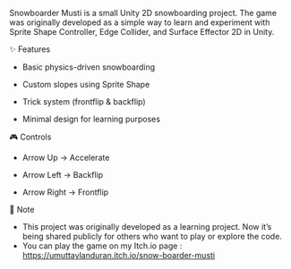 Snowboarder Musti is a small Unity 2D snowboarding project. The game was originally developed as a simple way to learn and experiment with Sprite Shape Controller, Edge Collider, and Surface Effector 2D in Unity.

✨ Features

* Basic physics-driven snowboarding

* Custom slopes using Sprite Shape

* Trick system (frontflip & backflip)

* Minimal design for learning purposes

🎮 Controls

* Arrow Up → Accelerate

* Arrow Left → Backflip

* Arrow Right → Frontflip

📌 Note

* This project was originally developed as a learning project. Now it’s being shared publicly for others who want to play or explore the code.
* You can play the game on my Itch.io page : https://umuttaylanduran.itch.io/snow-boarder-musti
